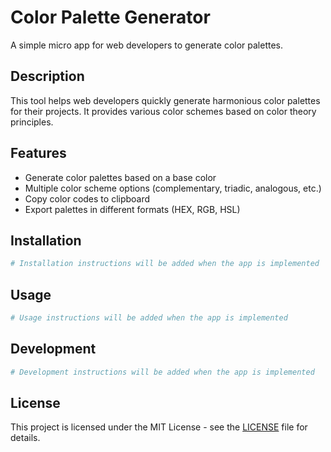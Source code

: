 # Color Palette Generator

A simple micro app for web developers to generate color palettes.

## Description

This tool helps web developers quickly generate harmonious color palettes for their projects. It provides various color schemes based on color theory principles.

## Features

- Generate color palettes based on a base color
- Multiple color scheme options (complementary, triadic, analogous, etc.)
- Copy color codes to clipboard
- Export palettes in different formats (HEX, RGB, HSL)

## Installation

```bash
# Installation instructions will be added when the app is implemented
```

## Usage

```bash
# Usage instructions will be added when the app is implemented
```

## Development

```bash
# Development instructions will be added when the app is implemented
```

## License

This project is licensed under the MIT License - see the [LICENSE](LICENSE) file for details.
